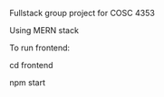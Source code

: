 Fullstack group project for COSC 4353



Using MERN stack


To run frontend:

cd frontend

npm start
